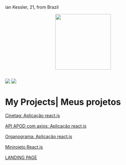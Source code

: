 ian Kessler, 21, from Brazil
<br/>


<div align="center">
  <a href="https://github.com/ianakessler">
  <img height="180em" src="https://github-readme-stats.vercel.app/api/top-langs/?username=ianakessler&layout=compact&langs_count=7&theme=dark"/>
</div>

  ##
 
<div> 
  <a href = "mailto:aratian.akessler@gmail.com"><img src="https://img.shields.io/badge/-Gmail-%23333?style=for-the-badge&logo=gmail&logoColor=white" target="_blank"></a>
  <a href="https://www.linkedin.com/in/ian-aratangy-kessler-509901206/" target="_blank"><img src="https://img.shields.io/badge/-LinkedIn-%230077B5?style=for-the-badge&logo=linkedin&logoColor=white" target="_blank"></a> 
 
 
</div>
  <h1>My Projects| Meus projetos</h1>
  
  <a href="https://cinetag-virid.vercel.app/" target="_blank">Cinetag: Aplicação react.js</a>
  <br>
  <BR>
  <a href="https://github.com/ianakessler/apod/blob/main/README.md" target="_blank">API APOD com axios: Aplicação react.js</a>
  <br>
  <BR>
  <a href="https://organograma-one.vercel.app/" target="_blank">Organograma: Aplicação react.js</a>
  <br>
    <BR>
  <a href="https://miniprojeto-react.vercel.app/" target="_blank">Minirojeto React.js</a>    
  <br>
  <a href="https://ianakessler.github.io/LANDING-PAGE-03/pages/" target="_blank">LANDING PAGE</a>
